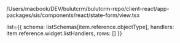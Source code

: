 /Users/macbook/DEV/bulutcrm/bulutcrm-repo/client-react/app-packages/sis/components/react/state-form/view.tsx

list={{
    schema: listSchemas[item.reference.objectType],
    handlers: item.reference.widget.listHandlers,
    rows: []
}}
